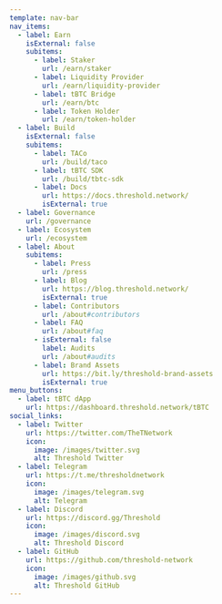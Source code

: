 ```yaml
---
template: nav-bar
nav_items:
  - label: Earn
    isExternal: false
    subitems:
      - label: Staker
        url: /earn/staker
      - label: Liquidity Provider
        url: /earn/liquidity-provider
      - label: tBTC Bridge
        url: /earn/btc
      - label: Token Holder
        url: /earn/token-holder
  - label: Build
    isExternal: false
    subitems:
      - label: TACo
        url: /build/taco
      - label: tBTC SDK
        url: /build/tbtc-sdk
      - label: Docs
        url: https://docs.threshold.network/
        isExternal: true
  - label: Governance
    url: /governance
  - label: Ecosystem
    url: /ecosystem
  - label: About
    subitems:
      - label: Press
        url: /press
      - label: Blog
        url: https://blog.threshold.network/
        isExternal: true
      - label: Contributors
        url: /about#contributors
      - label: FAQ
        url: /about#faq
      - isExternal: false
        label: Audits
        url: /about#audits
      - label: Brand Assets
        url: https://bit.ly/threshold-brand-assets
        isExternal: true
menu_buttons:
  - label: tBTC dApp
    url: https://dashboard.threshold.network/tBTC
social_links:
  - label: Twitter
    url: https://twitter.com/TheTNetwork
    icon:
      image: /images/twitter.svg
      alt: Threshold Twitter
  - label: Telegram
    url: https://t.me/thresholdnetwork
    icon:
      image: /images/telegram.svg
      alt: Telegram
  - label: Discord
    url: https://discord.gg/Threshold
    icon:
      image: /images/discord.svg
      alt: Threshold Discord
  - label: GitHub
    url: https://github.com/threshold-network
    icon:
      image: /images/github.svg
      alt: Threshold GitHub
---
```

